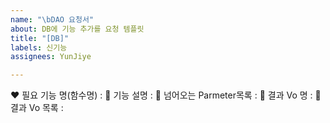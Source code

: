```yaml
---
name: "\bDAO 요청서"
about: DB에 기능 추가를 요청 템플릿
title: "[DB]"
labels: 신기능
assignees: YunJiye

---
```


:heart: 필요 기능 명(함수명) : 
:orange_heart: 기능 설명 : 
:yellow_heart: 넘어오는 Parmeter목록 : 
:green_heart: 결과 Vo 명 : 
:blue_heart: 결과 Vo 목록 :
